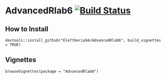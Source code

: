 # AdvancedRlab6 [![Build Status](https://travis-ci.com/Eleftheria94/AdvancedRlab6.svg?branch=master)](https://travis-ci.com/github/Eleftheria94/AdvancedRlab6)

## How to Install

`devtools::install_github("Eleftheria94/AdvancedRlab6", build_vignettes = TRUE)`

## Vignettes

`browseVignettes(package = "AdvancedRlab6")`